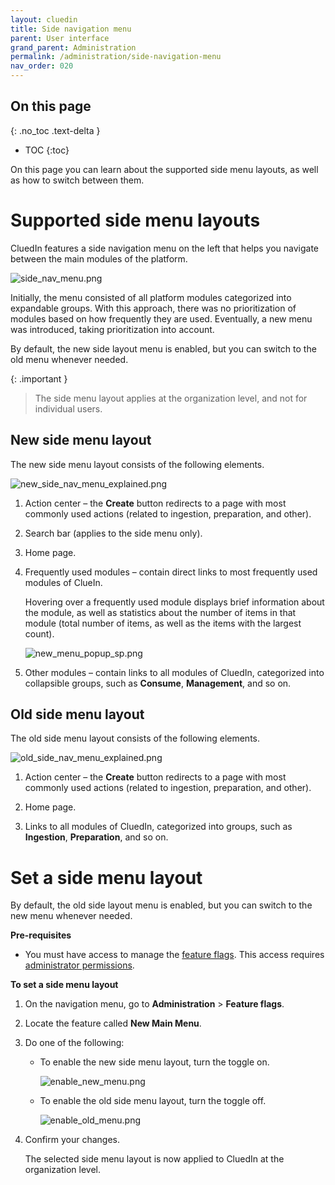 ```yaml
---
layout: cluedin
title: Side navigation menu
parent: User interface
grand_parent: Administration
permalink: /administration/side-navigation-menu
nav_order: 020
---
```

## On this page
{: .no_toc .text-delta }
- TOC
{:toc}

On this page you can learn about the supported side menu layouts, as well as how to switch between them.

# Supported side menu layouts

CluedIn features a side navigation menu on the left that helps you navigate between the main modules of the platform.

![side_nav_menu.png](../../assets/images/administration/user-interface/side_nav_menu.png)

Initially, the menu consisted of all platform modules categorized into expandable groups. With this approach, there was no prioritization of modules based on how frequently they are used. Eventually, a new menu was introduced, taking prioritization into account.

By default, the new side layout menu is enabled, but you can switch to the old menu whenever needed.

{: .important }
> The side menu layout applies at the organization level, and not for individual users.

## New side menu layout

The new side menu layout consists of the following elements.

![new_side_nav_menu_explained.png](../../assets/images/administration/user-interface/new_side_nav_menu_explained.png)

1. Action center – the **Create** button redirects to a page with most commonly used actions (related to ingestion, preparation, and other).

1. Search bar (applies to the side menu only).

1. Home page.

1. Frequently used modules – contain direct links to most frequently used modules of ClueIn.

    Hovering over a frequently used module displays brief information about the module, as well as statistics about the number of items in that module (total number of items, as well as the items with the largest count).

    ![new_menu_popup_sp.png](../../assets/images/administration/user-interface/new_menu_popup_sp.png)

1. Other modules – contain links to all modules of CluedIn, categorized into collapsible groups, such as **Consume**, **Management**, and so on.

## Old side menu layout

The old side menu layout consists of the following elements.

![old_side_nav_menu_explained.png](../../assets/images/administration/user-interface/old_side_nav_menu_explained.png)

1. Action center – the **Create** button redirects to a page with most commonly used actions (related to ingestion, preparation, and other).

1. Home page.

3. Links to all modules of CluedIn, categorized into groups, such as **Ingestion**, **Preparation**, and so on.

# Set a side menu layout

By default, the old side layout menu is enabled, but you can switch to the new menu whenever needed.

**Pre-requisites**

- You must have access to manage the [feature flags](/administration/feature-flags). This access requires [administrator permissions](/administration/roles/claims#admin).

**To set a side menu layout**

1. On the navigation menu, go to **Administration** > **Feature flags**.

1. Locate the feature called **New Main Menu**.

1. Do one of the following:

    - To enable the new side menu layout, turn the toggle on.

        ![enable_new_menu.png](../../assets/images/administration/user-interface/enable_new_menu.png)

    - To enable the old side menu layout, turn the toggle off.

        ![enable_old_menu.png](../../assets/images/administration/user-interface/enable_old_menu.png)

1. Confirm your changes.

    The selected side menu layout is now applied to CluedIn at the organization level.